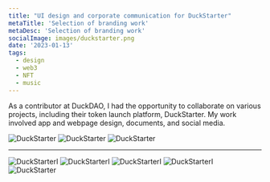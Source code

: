 ```yaml
---
title: "UI design and corporate communication for DuckStarter"
metaTitle: 'Selection of branding work'
metaDesc: 'Selection of branding work'
socialImage: images/duckstarter.png
date: '2023-01-13'
tags:
  - design
  - web3
  - NFT
  - music
---
```


As a contributor at DuckDAO, I had the opportunity to collaborate on various projects, including their token launch platform, DuckStarter. My work involved app and webpage design, documents, and social media.

![DuckStarter](/images/ui/duckstarter/duckstarter11.png)
![DuckStarter](/images/ui/duckstarter/duckstarter22.png)
![DuckStarter](/images/ui/duckbridge/bridge.png)

-- --

![DuckStarterI](/images/socialmedia/duckdao/Launching.png)
![DuckStarterI](/images/ui/duckstarter/MoonSheet2.png)
![DuckStarterI](/images/socialmedia/duckdao/pitchdeck.png)
![DuckStarterI](/images/socialmedia/duckdao/Duck5.png)
![DuckStarter](/images/socialmedia/duckdao/DuckStarterIDO.png)